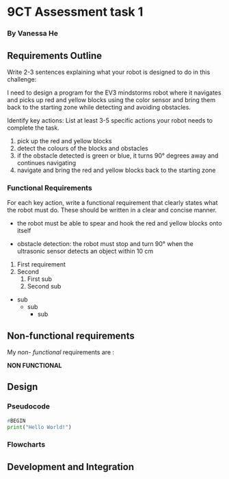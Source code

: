 # 9CT Assessment task 1
### By Vanessa He

## Requirements Outline
 Write 2-3 sentences  explaining what your robot is designed to do in this challenge:

I need to design a program for the EV3 mindstorms robot where it navigates and picks up red and yellow blocks using the color sensor and bring them back to the starting zone while detecting and avoiding obstacles.

Identify key actions:
List at least 3-5 specific actions your robot needs to complete the task.

1. pick up the red and yellow blocks
2. detect the colours of the blocks and obstacles
3. if the obstacle detected is green or blue, it turns 90° degrees away and continues navigating
4. navigate and bring the red and yellow blocks back to the starting zone

### Functional Requirements
For each key action, write a functional requirement that clearly states what the robot must do. These should be written in a clear and concise manner.

- the robot must be able to spear and hook the red and yellow blocks onto itself

-  obstacle detection: the robot must stop and turn 90°  when the ultrasonic sensor detects an object within 10 cm



1. First requirement
2. Second
    1. First sub
    2. Second sub
* sub
    * sub
        * sub

## Non-functional requirements
My _non- functional_ requirements are :

**NON FUNCTIONAL**

## Design
### Pseudocode

```Python
#BEGIN
print("Hello World!")
```
### Flowcharts


## Development and Integration
